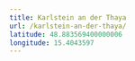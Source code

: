 ```yaml
---
title: Karlstein an der Thaya
url: /karlstein-an-der-thaya/
latitude: 48.883569400000006
longitude: 15.4043597
---
```

